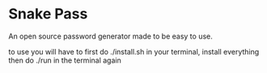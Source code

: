 # Snake Pass

An open source password generator made to be easy to use.

to use you will have to first do ./install.sh in your terminal, install everything then do ./run in the terminal again
